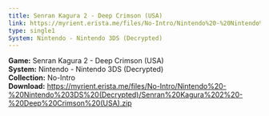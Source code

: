 ```yaml
---
title: Senran Kagura 2 - Deep Crimson (USA)
link: https://myrient.erista.me/files/No-Intro/Nintendo%20-%20Nintendo%203DS%20(Decrypted)/Senran%20Kagura%202%20-%20Deep%20Crimson%20(USA).zip
type: single1
System: Nintendo - Nintendo 3DS (Decrypted)
---
```

<b>Game:</b> Senran Kagura 2 - Deep Crimson (USA)<br>
<b>System:</b> Nintendo - Nintendo 3DS (Decrypted)<br>
<b>Collection:</b> No-Intro<br>
<b>Download:</b> https://myrient.erista.me/files/No-Intro/Nintendo%20-%20Nintendo%203DS%20(Decrypted)/Senran%20Kagura%202%20-%20Deep%20Crimson%20(USA).zip